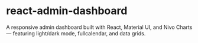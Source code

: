 # react-admin-dashboard
A responsive admin dashboard built with React, Material UI, and Nivo Charts — featuring light/dark mode, fullcalendar, and data grids.
